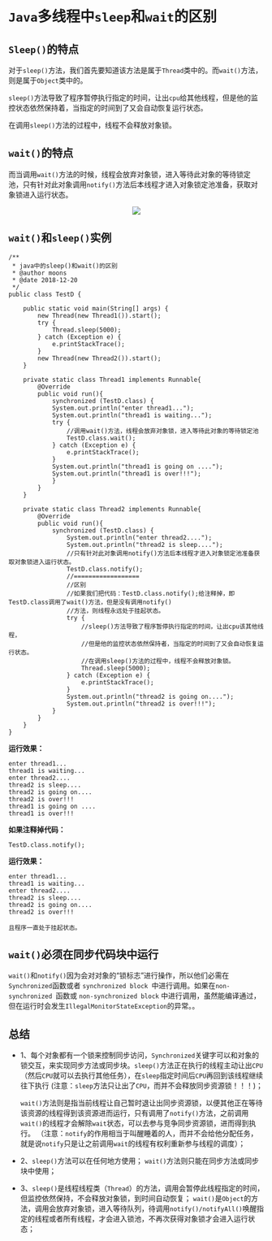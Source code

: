 # `Java`多线程中`sleep`和`wait`的区别



## `Sleep()`的特点



对于`sleep()`方法，我们首先要知道该方法是属于`Thread`类中的。而`wait()`方法，则是属于`Object`类中的。

`sleep()`方法导致了程序暂停执行指定的时间，让出`cpu`给其他线程，但是他的监控状态依然保持着，当指定的时间到了又会自动恢复运行状态。

在调用`sleep()`方法的过程中，线程不会释放对象锁。



## `wait()`的特点

而当调用`wait()`方法的时候，线程会放弃对象锁，进入等待此对象的等待锁定池，只有针对此对象调用`notify()`方法后本线程才进入对象锁定池准备，获取对象锁进入运行状态。



<div align="center">
<img src="https://github.com/ZP-AlwaysWin/Java-Learn/blob/master/Java%E5%A4%9A%E7%BA%BF%E7%A8%8B%E4%B8%8E%E5%B9%B6%E5%8F%91/Java%E5%A4%9A%E7%BA%BF%E7%A8%8B%E4%B8%8E%E5%B9%B6%E5%8F%91%E7%9A%84%E5%9B%BE%E7%89%87/sleep%26wait.png" />
</div>



## `wait()`和`sleep()`实例

```
/**
 * java中的sleep()和wait()的区别
 * @author moons
 * @date 2018-12-20
 */
public class TestD {

    public static void main(String[] args) {
        new Thread(new Thread1()).start();
        try {
            Thread.sleep(5000);
        } catch (Exception e) {
            e.printStackTrace();
        }
        new Thread(new Thread2()).start();
    }
    
    private static class Thread1 implements Runnable{
        @Override
        public void run(){
            synchronized (TestD.class) {
            System.out.println("enter thread1...");    
            System.out.println("thread1 is waiting...");
            try {
                //调用wait()方法，线程会放弃对象锁，进入等待此对象的等待锁定池
                TestD.class.wait();
            } catch (Exception e) {
                e.printStackTrace();
            }
            System.out.println("thread1 is going on ....");
            System.out.println("thread1 is over!!!");
            }
        }
    }
    
    private static class Thread2 implements Runnable{
        @Override
        public void run(){
            synchronized (TestD.class) {
                System.out.println("enter thread2....");
                System.out.println("thread2 is sleep....");
                //只有针对此对象调用notify()方法后本线程才进入对象锁定池准备获取对象锁进入运行状态。
                TestD.class.notify();
                //==================
                //区别
                //如果我们把代码：TestD.class.notify();给注释掉，即TestD.class调用了wait()方法，但是没有调用notify()
                //方法，则线程永远处于挂起状态。
                try {
                    //sleep()方法导致了程序暂停执行指定的时间，让出cpu该其他线程，
                    //但是他的监控状态依然保持者，当指定的时间到了又会自动恢复运行状态。
                    //在调用sleep()方法的过程中，线程不会释放对象锁。
                    Thread.sleep(5000);
                } catch (Exception e) {
                    e.printStackTrace();
                }
                System.out.println("thread2 is going on....");
                System.out.println("thread2 is over!!!");
            }
        }
    }
}
```

**运行效果：**

```
enter thread1...
thread1 is waiting...
enter thread2....
thread2 is sleep....
thread2 is going on....
thread2 is over!!!
thread1 is going on ....
thread1 is over!!!
```



**如果注释掉代码：**

```
TestD.class.notify();
```

**运行效果：**

```
enter thread1...
thread1 is waiting...
enter thread2....
thread2 is sleep....
thread2 is going on....
thread2 is over!!!

且程序一直处于挂起状态。
```



## `wait()`必须在同步代码块中运行



`wait()`和`notify()`因为会对对象的“锁标志”进行操作，所以他们必需在`Synchronized`函数或者 `synchronized block `中进行调用。如果在`non-synchronized `函数或 `non-synchronized block` 中进行调用，虽然能编译通过，但在运行时会发生`IllegalMonitorStateException`的异常。。



## 总结



- 1、每个对象都有一个锁来控制同步访问，`Synchronized`关键字可以和对象的锁交互，来实现同步方法或同步块。`sleep()`方法正在执行的线程主动让出`CPU`（然后`CPU`就可以去执行其他任务），在`sleep`指定时间后`CPU`再回到该线程继续往下执行
  (注意：`sleep`方法只让出了`CPU`，而并不会释放同步资源锁！！！)；

  `wait()`方法则是指当前线程让自己暂时退让出同步资源锁，以便其他正在等待该资源的线程得到该资源进而运行，只有调用了`notify()`方法，之前调用`wait()`的线程才会解除`wait`状态，可以去参与竞争同步资源锁，进而得到执行。
  （注意：`notify`的作用相当于叫醒睡着的人，而并不会给他分配任务，就是说`notify`只是让之前调用`wait`的线程有权利重新参与线程的调度）；

- 2、`sleep()`方法可以在任何地方使用；
  `wait()`方法则只能在同步方法或同步块中使用；

- 3、`sleep()`是线程线程类（`Thread`）的方法，调用会暂停此线程指定的时间，但监控依然保持，不会释放对象锁，到时间自动恢复；
  `wait()`是`Object`的方法，调用会放弃对象锁，进入等待队列，待调用`notify()/notifyAll()`唤醒指定的线程或者所有线程，才会进入锁池，不再次获得对象锁才会进入运行状态；
